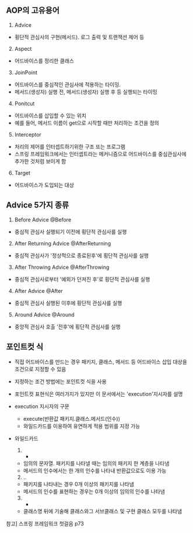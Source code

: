 ## AOP의 고유용어
1. Advice
- 횡단적 관심사의 구현(메서드). 로그 출력 및 트랜잭션 제어 등
2. Aspect
- 어드바이스를 정리한 클래스
3. JoinPoint
- 어드바이스를 중심적인 관심사에 적용하는 타이밍.
- 메서드(생성자) 실행 전, 메서드(생성자) 실행 후 등 실행되는 타이밍
4. Ponitcut
- 어드바이스를 삽입할 수 있는 위치
- 예를 들어, 메서드 이름이 get으로 시작할 때만 처리하는 조건을 정의
5. Interceptor
- 처리의 제어를 인터셉트하기위한 구조 또는 프로그램
- 스프링 프레임워크에서는 인터셉트라는 메커니즘으로 어드바이스를 중심관심사에 추가한 것처럼 보이게 함
6. Target
- 어드바이스가 도입되는 대상

## Advice 5가지 종류
1. Before Advice @Before
- 중심적 관심사 실행되기 이전에 횡단적 관심사를 실행
2. After Returning Advice @AfterReturning
- 중심적 관심사가 '정상적으로 종료된후'에 횡단적 관심사를 실행
3. After Throwing Advice @AfterThrowing
- 중심적 관심사로부터 '예외가 던져진 후'로 횡단적 관심사를 실행
4. After Advice @After
- 중심적 관심사 실행된 이후에 횡단적 관심사를 실행
5. Around Advice @Around
- 중앙적 관심사 호출 '전후'에 횡단적 관심사를 실행

## 포인트컷 식
- 직접 어드바이스를 만드는 경우 패키지, 클래스, 메서드 등 어드바이스 삽입 대상을 조건으로 지정할 수 있음
- 지정하는 조건 방법에는 포인트컷 식을 사용
- 포인트컷 표현식은 여러가지가 있지만 이 문서에서는 'execution'지시자를 설명

- execution 지시자의 구문
    - execute(반환값 패키지.클래스.메서드(인수))
    - 와일드카드를 이용하여 유연하게 적용 범위를 지정 가능

- 와일드카드
    1. *
    - 임의의 문자열. 패키지를 나타낼 때는 임의의 패키지 한 계층을 나타냄
    - 메서드의 인수에서는 한 개의 인수를 나타내 반환값으로도 이용 가능
    2. ..
    - 패키지를 나타내는 경우 0개 이상의 패키지를 나타냄
    - 메서드의 인수를 표현하는 경우는 0개 이상의 임의의 인수를 나타냄
    3. +
    - 클래스명 뒤에 기술해 클래스와그 서브클래스 및 구현 클래스 모두를 나타냄
 
참고] 스프링 프레임워크 첫걸음 p73